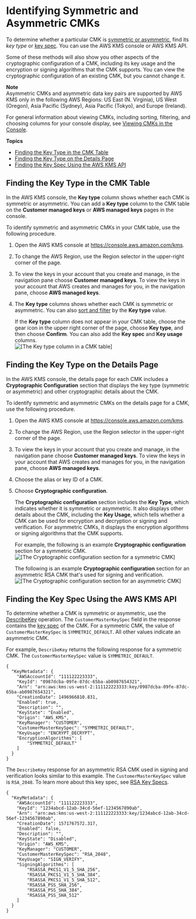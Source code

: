 # Identifying Symmetric and Asymmetric CMKs<a name="find-symm-asymm"></a>

To determine whether a particular CMK is [symmetric or asymmetric](symmetric-asymmetric.md), find its *key type* or [key spec](concepts.md#key-spec)\. You can use the AWS KMS console or AWS KMS API\. 

Some of these methods will also show you other aspects of the cryptographic configuration of a CMK, including its key usage and the encryption or signing algorithms that the CMK supports\. You can view the cryptographic configuration of an existing CMK, but you cannot change it\.

**Note**  
Asymmetric CMKs and asymmetric data key pairs are supported by AWS KMS only in the following AWS Regions: US East \(N\. Virginia\), US West \(Oregon\), Asia Pacific \(Sydney\), Asia Pacific \(Tokyo\), and Europe \(Ireland\)\.

For general information about viewing CMKs, including sorting, filtering, and choosing columns for your console display, see [Viewing CMKs in the Console](viewing-keys-console.md)\.

**Topics**
+ [Finding the Key Type in the CMK Table](#find-key-type-table)
+ [Finding the Key Type on the Details Page](#find-key-type-details)
+ [Finding the Key Spec Using the AWS KMS API](#find-key-type-api)

## Finding the Key Type in the CMK Table<a name="find-key-type-table"></a>

In the AWS KMS console, the **Key type** column shows whether each CMK is symmetric or asymmetric\. You can add a **Key type** column to the CMK table on the **Customer managed keys** or **AWS managed keys** pages in the console\.

To identify symmetric and asymmetric CMKs in your CMK table, use the following procedure\.

1. Open the AWS KMS console at [https://console\.aws\.amazon\.com/kms](https://console.aws.amazon.com/kms)\.

1. To change the AWS Region, use the Region selector in the upper\-right corner of the page\.

1. To view the keys in your account that you create and manage, in the navigation pane choose **Customer managed keys**\. To view the keys in your account that AWS creates and manages for you, in the navigation pane, choose **AWS managed keys**\.

1. The **Key type** columns shows whether each CMK is symmetric or asymmetric\. You can also [sort and filter](viewing-keys-console.md#viewing-console-filter) by the **Key type** value\. 

   If the **Key type** column does not appear in your CMK table, choose the gear icon in the upper right corner of the page, choose **Key type**, and then choose **Confirm**\. You can also add the **Key spec** and **Key usage** columns\.  
![\[The Key type column in a CMK table\]](http://docs.aws.amazon.com/kms/latest/developerguide/images/console-table-key-type.png)

## Finding the Key Type on the Details Page<a name="find-key-type-details"></a>

In the AWS KMS console, the details page for each CMK includes a **Cryptographic Configuration** section that displays the key type \(symmetric or asymmetric\) and other cryptographic details about the CMK\. 

To identify symmetric and asymmetric CMKs on the details page for a CMK, use the following procedure\.

1. Open the AWS KMS console at [https://console\.aws\.amazon\.com/kms](https://console.aws.amazon.com/kms)\.

1. To change the AWS Region, use the Region selector in the upper\-right corner of the page\.

1. To view the keys in your account that you create and manage, in the navigation pane choose **Customer managed keys**\. To view the keys in your account that AWS creates and manages for you, in the navigation pane, choose **AWS managed keys**\.

1. Choose the alias or key ID of a CMK\.

1. Choose **Cryptographic configuration**\.

   The **Cryptographic configuration** section includes the **Key Type**, which indicates whether it is symmetric or asymmetric\. It also displays other details about the CMK, including the **Key Usage**, which tells whether a CMK can be used for encryption and decryption or signing and verification\. For asymmetric CMKs, it displays the encryption algorithms or signing algorithms that the CMK supports\.

   For example, the following is an example **Cryptographic configuration** section for a symmetric CMK\.  
![\[The Cryptographic configuration section for a symmetric CMK\]](http://docs.aws.amazon.com/kms/latest/developerguide/images/console-cryptographic-config-symmetric.png)

   The following is an example **Cryptographic configuration** section for an asymmetric RSA CMK that's used for signing and verification\.  
![\[The Cryptographic configuration section for an asymmetric CMK\]](http://docs.aws.amazon.com/kms/latest/developerguide/images/console-cryptographic-configuration.png)

## Finding the Key Spec Using the AWS KMS API<a name="find-key-type-api"></a>

To determine whether a CMK is symmetric or asymmetric, use the [DescribeKey](https://docs.aws.amazon.com/kms/latest/APIReference/API_DescribeKey.html) operation\. The `CustomerMasterKeySpec` field in the response contains the [key spec](concepts.md#key-spec) of the CMK\. For a symmetric CMK, the value of `CustomerMasterKeySpec` is `SYMMETRIC_DEFAULT`\. All other values indicate an asymmetric CMK\.

For example, `DescribeKey` returns the following response for a symmetric CMK\. The `CustomerMasterKeySpec` value is `SYMMETRIC_DEFAULT`\.

```
{
  "KeyMetadata": {
    "AWSAccountId": "111122223333",
    "KeyId": "0987dcba-09fe-87dc-65ba-ab0987654321",
    "Arn": "arn:aws:kms:us-west-2:111122223333:key/0987dcba-09fe-87dc-65ba-ab0987654321",
    "CreationDate": 1496966810.831,
    "Enabled": true,
    "Description": "",
    "KeyState": "Enabled",
    "Origin": "AWS_KMS",
    "KeyManager": "CUSTOMER",
    "CustomerMasterKeySpec": "SYMMETRIC_DEFAULT",
    "KeyUsage": "ENCRYPT_DECRYPT",
    "EncryptionAlgorithms": [
        "SYMMETRIC_DEFAULT"
    ]
  }
}
```

The `DescribeKey` response for an asymmetric RSA CMK used in signing and verification looks similar to this example\. The `CustomerMasterKeySpec` value is `RSA_2048`\. To learn more about this key spec, see [RSA Key Specs](symm-asymm-choose.md#key-spec-rsa)\.

```
{
  "KeyMetadata": {
    "AWSAccountId": "111122223333",
    "KeyId": "1234abcd-12ab-34cd-56ef-1234567890ab",
    "Arn": "arn:aws:kms:us-west-2:111122223333:key/1234abcd-12ab-34cd-56ef-1234567890ab",
    "CreationDate": 1571767572.317,
    "Enabled": false,
    "Description": "",
    "KeyState": "Disabled",
    "Origin": "AWS_KMS",
    "KeyManager": "CUSTOMER",
    "CustomerMasterKeySpec": "RSA_2048",
    "KeyUsage": "SIGN_VERIFY",
    "SigningAlgorithms": [
        "RSASSA_PKCS1_V1_5_SHA_256",
        "RSASSA_PKCS1_V1_5_SHA_384",
        "RSASSA_PKCS1_V1_5_SHA_512",
        "RSASSA_PSS_SHA_256",
        "RSASSA_PSS_SHA_384",
        "RSASSA_PSS_SHA_512"
    ]
  }
}
```